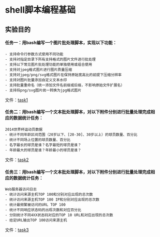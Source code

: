 # shell脚本编程基础

## 实验目的

#### 任务一：用bash编写一个图片批处理脚本，实现以下功能：

    - 支持命令行参数方式使用不同功能
    - 支持对指定目录下所有支持格式的图片文件进行批处理
    - 支持以下常见图片批处理功能的单独使用或组合使用
    - 支持对jpeg格式图片进行图片质量压缩
    - 支持对jpeg/png/svg格式图片在保持原始宽高比的前提下压缩分辨率
    - 支持对图片批量添加自定义文本水印
    - 支持批量重命名（统一添加文件名前缀或后缀，不影响原始文件扩展名）
    - 支持将png/svg图片统一转换为jpg格式图片
  文件：[task1](https://github.com/CUCCS/2015-linux-public-lyz9966l/tree/HW3and4/HW4-shell脚本/task1.sh)

#### 任务二：用bash编写一个文本批处理脚本，对以下附件分别进行批量处理完成相应的数据统计任务：

    2014世界杯运动员数据
    - 统计不同年龄区间范围（20岁以下、[20-30]、30岁以上）的球员数量、百分比
    - 统计不同场上位置的球员数量、百分比
    - 名字最长的球员是谁？名字最短的球员是谁？
    - 年龄最大的球员是谁？年龄最小的球员是谁？
  文件：[task2](https://github.com/CUCCS/2015-linux-public-lyz9966l/tree/HW3and4/HW4-shell脚本/task2.sh)

#### 任务三：用bash编写一个文本批处理脚本，对以下附件分别进行批量处理完成相应的数据统计任务：

    Web服务器访问日志
    - 统计访问来源主机TOP 100和分别对应出现的总次数
    - 统计访问来源主机TOP 100 IP和分别对应出现的总次数
    - 统计最频繁被访问的URL TOP 100
    - 统计不同响应状态码的出现次数和对应百分比
    - 分别统计不同4XX状态码对应的TOP 10 URL和对应出现的总次数
    - 给定URL输出TOP 100访问来源主机
  文件：[task3](https://github.com/CUCCS/2015-linux-public-lyz9966l/tree/HW3and4/HW4-shell脚本/task3.sh)
